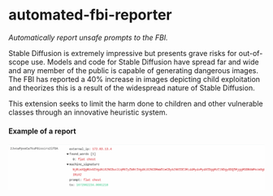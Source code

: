 # automated-fbi-reporter

_Automatically report unsafe prompts to the FBI._

Stable Diffusion is extremely impressive but presents grave risks for out-of-scope use. Models and code for Stable Diffusion have spread far and wide and any member of the public is capable of generating dangerous images. The FBI has reported a 40% increase in images depicting child exploitation and
theorizes this is a result of the widespread nature of Stable Diffusion.

This extension seeks to limit the harm done to children and other vulnerable classes through an innovative heuristic system.



#### Example of a report

![example report.png](https://github.com/Cyberes/automated-fbi-reporter/blob/main/example%20report.png?raw=true)
